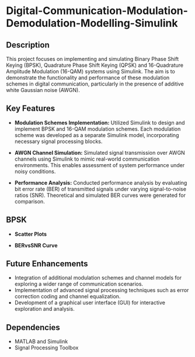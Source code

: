 # Digital-Communication-Modulation-Demodulation-Modelling-Simulink

## Description
This project focuses on implementing and simulating Binary Phase Shift Keying (BPSK), Quadrature Phase Shift Keying (QPSK) and 16-Quadrature Amplitude Modulation (16-QAM) systems using Simulink. The aim is to demonstrate the functionality and performance of these modulation schemes in digital communication, particularly in the presence of additive white Gaussian noise (AWGN).

## Key Features
- **Modulation Schemes Implementation:** Utilized Simulink to design and implement BPSK and 16-QAM modulation schemes. Each modulation scheme was developed as a separate Simulink model, incorporating necessary signal processing blocks.
   
- **AWGN Channel Simulation:** Simulated signal transmission over AWGN channels using Simulink to mimic real-world communication environments. This enables assessment of system performance under noisy conditions.

- **Performance Analysis:** Conducted performance analysis by evaluating bit error rate (BER) of transmitted signals under varying signal-to-noise ratios (SNR). Theoretical and simulated BER curves were generated for comparison.

## BPSK
- **Scatter Plots** 

- **BERvsSNR Curve** 

## Future Enhancements
- Integration of additional modulation schemes and channel models for exploring a wider range of communication scenarios.
- Implementation of advanced signal processing techniques such as error correction coding and channel equalization.
- Development of a graphical user interface (GUI) for interactive exploration and analysis.

## Dependencies
- MATLAB and Simulink
- Signal Processing Toolbox
